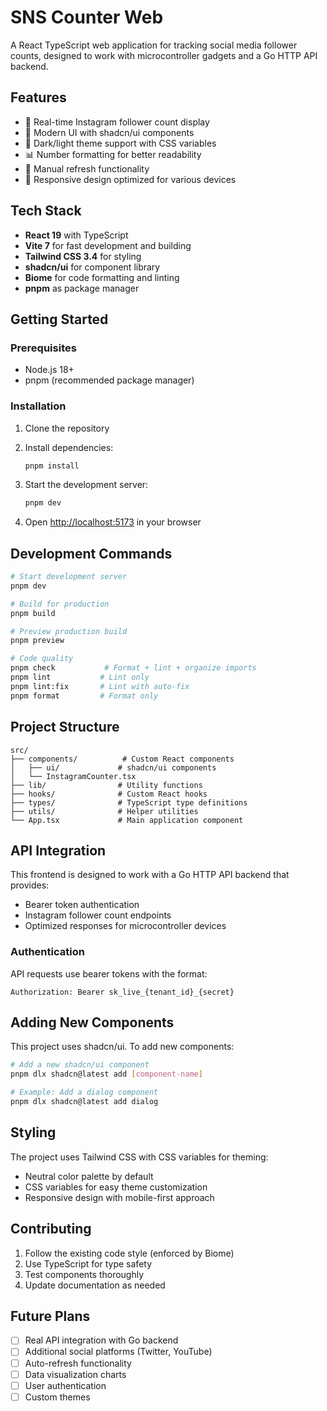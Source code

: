 # SNS Counter Web

A React TypeScript web application for tracking social media follower counts, designed to work with microcontroller gadgets and a Go HTTP API backend.

## Features

- 📱 Real-time Instagram follower count display
- 🎨 Modern UI with shadcn/ui components
- 🌙 Dark/light theme support with CSS variables
- 📊 Number formatting for better readability
- 🔄 Manual refresh functionality
- 🎯 Responsive design optimized for various devices

## Tech Stack

- **React 19** with TypeScript
- **Vite 7** for fast development and building
- **Tailwind CSS 3.4** for styling
- **shadcn/ui** for component library
- **Biome** for code formatting and linting
- **pnpm** as package manager

## Getting Started

### Prerequisites

- Node.js 18+ 
- pnpm (recommended package manager)

### Installation

1. Clone the repository
2. Install dependencies:
   ```bash
   pnpm install
   ```

3. Start the development server:
   ```bash
   pnpm dev
   ```

4. Open [http://localhost:5173](http://localhost:5173) in your browser

## Development Commands

```bash
# Start development server
pnpm dev

# Build for production
pnpm build

# Preview production build
pnpm preview

# Code quality
pnpm check           # Format + lint + organize imports
pnpm lint           # Lint only
pnpm lint:fix       # Lint with auto-fix
pnpm format         # Format only
```

## Project Structure

```
src/
├── components/          # Custom React components
│   ├── ui/             # shadcn/ui components
│   └── InstagramCounter.tsx
├── lib/                # Utility functions
├── hooks/              # Custom React hooks
├── types/              # TypeScript type definitions
├── utils/              # Helper utilities
└── App.tsx             # Main application component
```

## API Integration

This frontend is designed to work with a Go HTTP API backend that provides:

- Bearer token authentication
- Instagram follower count endpoints
- Optimized responses for microcontroller devices

### Authentication

API requests use bearer tokens with the format:
```
Authorization: Bearer sk_live_{tenant_id}_{secret}
```

## Adding New Components

This project uses shadcn/ui. To add new components:

```bash
# Add a new shadcn/ui component
pnpm dlx shadcn@latest add [component-name]

# Example: Add a dialog component
pnpm dlx shadcn@latest add dialog
```

## Styling

The project uses Tailwind CSS with CSS variables for theming:
- Neutral color palette by default
- CSS variables for easy theme customization
- Responsive design with mobile-first approach

## Contributing

1. Follow the existing code style (enforced by Biome)
2. Use TypeScript for type safety
3. Test components thoroughly
4. Update documentation as needed

## Future Plans

- [ ] Real API integration with Go backend
- [ ] Additional social platforms (Twitter, YouTube)
- [ ] Auto-refresh functionality
- [ ] Data visualization charts
- [ ] User authentication
- [ ] Custom themes
